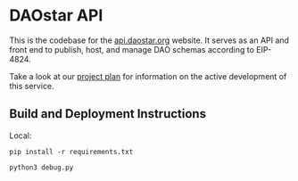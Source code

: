 # DAOstar API

This is the codebase for the [api.daostar.org](https://api.daostar.org) website. It serves as an API and front end to publish, host, and manage DAO schemas according to EIP-4824.

Take a look at our [project plan](https://docs.google.com/document/d/11lAP16YBiPWk7ATcZOWXRs01kCYrJ97Af94EzpKfutM/edit?usp=sharing) for information on the active development of this service.

## Build and Deployment Instructions
Local:

```pip install -r requirements.txt```

```python3 debug.py```
